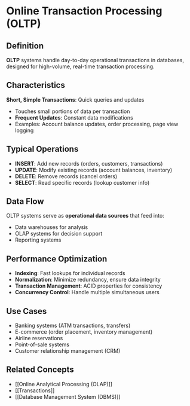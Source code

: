 # Online Transaction Processing (OLTP)

## Definition

**OLTP** systems handle day-to-day operational transactions in databases, designed for high-volume, real-time transaction processing.

## Characteristics

**Short, Simple Transactions**: Quick queries and updates
- Touches small portions of data per transaction
- **Frequent Updates**: Constant data modifications
- Examples: Account balance updates, order processing, page view logging

## Typical Operations

- **INSERT**: Add new records (orders, customers, transactions)
- **UPDATE**: Modify existing records (account balances, inventory)
- **DELETE**: Remove records (cancel orders)
- **SELECT**: Read specific records (lookup customer info)

## Data Flow

OLTP systems serve as **operational data sources** that feed into:
- Data warehouses for analysis
- OLAP systems for decision support
- Reporting systems

## Performance Optimization

- **Indexing**: Fast lookups for individual records
- **Normalization**: Minimize redundancy, ensure data integrity
- **Transaction Management**: ACID properties for consistency
- **Concurrency Control**: Handle multiple simultaneous users

## Use Cases

- Banking systems (ATM transactions, transfers)
- E-commerce (order placement, inventory management)
- Airline reservations
- Point-of-sale systems
- Customer relationship management (CRM)

## Related Concepts

- [[Online Analytical Processing (OLAP)]]
- [[Transactions]]
- [[Database Management System (DBMS)]]

